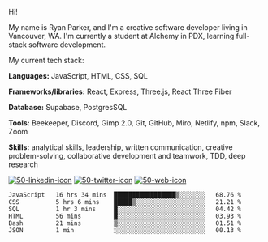 Hi! 

My name is Ryan Parker, and I'm a creative software developer living in Vancouver, WA.
I'm currently a student at Alchemy in PDX, learning full-stack software development.

My current tech stack:

**Languages:** JavaScript, HTML, CSS, SQL

**Frameworks/libraries:** React, Express, Three.js, React Three Fiber

**Database:** Supabase, PostgresSQL

**Tools:** Beekeeper, Discord, Gimp 2.0, Git, GitHub, Miro, Netlify, npm, Slack, Zoom

**Skills:** analytical skills, leadership, written communication, creative problem-solving, collaborative development and teamwork, TDD, deep research

[![50-linkedin-icon](https://user-images.githubusercontent.com/107072854/200045276-6498a754-1d2a-441a-bb2b-267a6425f8f2.png)][1]
    [![50-twitter-icon](https://user-images.githubusercontent.com/107072854/200045261-4627ac9f-85a8-42be-9cc0-2deed73f6978.png)][2]
        [![50-web-icon](https://user-images.githubusercontent.com/107072854/200045248-b06f2485-cf4a-4fe1-9d71-a576e21543cc.png)][3]

[1]: https://linkedin.com/in/ryanparkerdev
[2]: https://twitter.com/ryanparkerdev
[3]: https://ryanparker.io

<!--START_SECTION:waka-->

```text
JavaScript   16 hrs 34 mins  █████████████████▒░░░░░░░   68.76 %
CSS          5 hrs 6 mins    █████▒░░░░░░░░░░░░░░░░░░░   21.21 %
SQL          1 hr 3 mins     █░░░░░░░░░░░░░░░░░░░░░░░░   04.42 %
HTML         56 mins         █░░░░░░░░░░░░░░░░░░░░░░░░   03.93 %
Bash         21 mins         ▒░░░░░░░░░░░░░░░░░░░░░░░░   01.51 %
JSON         1 min           ░░░░░░░░░░░░░░░░░░░░░░░░░   00.13 %
```

<!--END_SECTION:waka-->

